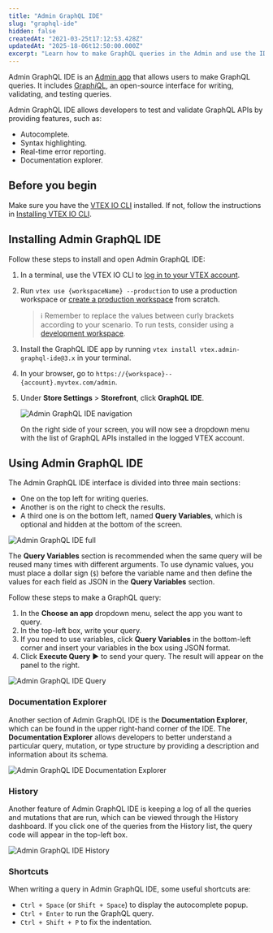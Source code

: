```yaml
---
title: "Admin GraphQL IDE"
slug: "graphql-ide"
hidden: false
createdAt: "2021-03-25t17:12:53.428Z"
updatedAt: "2025-18-06t12:50:00.000Z"
excerpt: "Learn how to make GraphQL queries in the Admin and use the IDE features."
---
```


Admin GraphQL IDE is an [Admin app](https://learn.vtex.com/docs/course-admin-lang-en) that allows users to make GraphQL queries. It includes [Graph*i*QL](https://github.com/graphql/graphiql), an open-source interface for writing, validating, and testing queries.

Admin GraphQL IDE allows developers to test and validate GraphQL APIs by providing features, such as:

- Autocomplete.
- Syntax highlighting.
- Real-time error reporting.
- Documentation explorer.

## Before you begin

Make sure you have the [VTEX IO CLI](https://developers.vtex.com/docs/guides/vtex-io-documentation-vtex-io-cli-installation-and-command-reference) installed. If not, follow the instructions in [Installing VTEX IO CLI](https://developers.vtex.com/docs/guides/vtex-io-documentation-vtex-io-cli-install).

## Installing Admin GraphQL IDE

Follow these steps to install and open Admin GraphQL IDE:

1. In a terminal, use the VTEX IO CLI to [log in to your VTEX account](https://developers.vtex.com/docs/guides/vtex-io-documentation-vtex-io-cli-usage#logging-in-to-your-vtex-account).
2. Run `vtex use {workspaceName} --production` to use a production workspace or [create a production workspace](https://developers.vtex.com/docs/guides/vtex-io-documentation-creating-a-production-workspace) from scratch.

    > ℹ️ Remember to replace the values between curly brackets according to your scenario. To run tests, consider using a [development workspace](https://developers.vtex.com/docs/guides/vtex-io-documentation-creating-a-development-workspace).

3. Install the GraphQL IDE app by running `vtex install vtex.admin-graphql-ide@3.x` in your terminal.
4. In your browser, go to `https://{workspace}--{account}.myvtex.com/admin`.
5. Under **Store Settings** > **Storefront**, click **GraphQL IDE**.

    ![Admin GraphQL IDE navigation](https://cdn.jsdelivr.net/gh/vtexdocs/dev-portal-content@main/images/graphql-ide-navigation.png)

    On the right side of your screen, you will now see a dropdown menu with the list of GraphQL APIs installed in the logged VTEX account.

## Using Admin GraphQL IDE

The Admin GraphQL IDE interface is divided into three main sections:

- One on the top left for writing queries.
- Another is on the right to check the results.
- A third one is on the bottom left, named **Query Variables**, which is optional and hidden at the bottom of the screen.

![Admin GraphQL IDE full](https://cdn.jsdelivr.net/gh/vtexdocs/dev-portal-content@main/images/graphql-ide-1.png)

The **Query Variables** section is recommended when the same query will be reused many times with different arguments. To use dynamic values, you must place a dollar sign (`$`) before the variable name and then define the values for each field as JSON in the **Query Variables** section.

Follow these steps to make a GraphQL query:

1. In the **Choose an app** dropdown menu, select the app you want to query.
2. In the top-left box, write your query.
3. If you need to use variables, click **Query Variables** in the bottom-left corner and insert your variables in the box using JSON format.
4. Click **Execute Query** ▶️ to send your query. The result will appear on the panel to the right.

![Admin GraphQL IDE Query](https://cdn.jsdelivr.net/gh/vtexdocs/dev-portal-content@main/images/graphql-ide-query.gif)

### Documentation Explorer

Another section of Admin GraphQL IDE is the **Documentation Explorer**, which can be found in the upper right-hand corner of the IDE. The **Documentation Explorer** allows developers to better understand a particular query, mutation, or type structure by providing a description and information about its schema.

![Admin GraphQL IDE Documentation Explorer](https://cdn.jsdelivr.net/gh/vtexdocs/dev-portal-content@main/images/graphql-ide-docs.gif)

### History

Another feature of Admin GraphQL IDE is keeping a log of all the queries and mutations that are run, which can be viewed through the History dashboard. If you click one of the queries from the History list, the query code will appear in the top-left box.

![Admin GraphQL IDE History](https://cdn.jsdelivr.net/gh/vtexdocs/dev-portal-content@main/images/graphql-ide-history.gif)

### Shortcuts

When writing a query in Admin GraphQL IDE, some useful shortcuts are:

- `Ctrl + Space` (or `Shift + Space`) to display the autocomplete popup.
- `Ctrl + Enter` to run the GraphQL query.
- `Ctrl + Shift + P` to fix the indentation.
